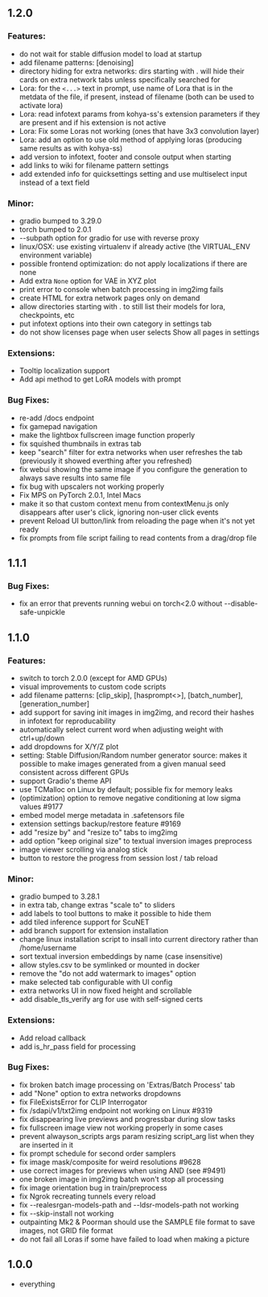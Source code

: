 ## 1.2.0

### Features:
 * do not wait for stable diffusion model to load at startup
 * add filename patterns: [denoising]
 * directory hiding for extra networks: dirs starting with . will hide their cards on extra network tabs unless specifically searched for
 * Lora: for the `<...>` text in prompt, use name of Lora that is in the metdata of the file, if present, instead of filename (both can be used to activate lora)
 * Lora: read infotext params from kohya-ss's extension parameters if they are present and if his extension is not active
 * Lora: Fix some Loras not working (ones that have 3x3 convolution layer)
 * Lora: add an option to use old method of applying loras (producing same results as with kohya-ss)
 * add version to infotext, footer and console output when starting
 * add links to wiki for filename pattern settings
 * add extended info for quicksettings setting and use multiselect input instead of a text field

### Minor:
 * gradio bumped to 3.29.0
 * torch bumped to 2.0.1
 * --subpath option for gradio for use with reverse proxy
 * linux/OSX: use existing virtualenv if already active (the VIRTUAL_ENV environment variable)
 * possible frontend optimization: do not apply localizations if there are none
 * Add extra `None` option for VAE in XYZ plot
 * print error to console when batch processing in img2img fails
 * create HTML for extra network pages only on demand
 * allow directories starting with . to still list their models for lora, checkpoints, etc
 * put infotext options into their own category in settings tab
 * do not show licenses page when user selects Show all pages in settings

### Extensions:
 * Tooltip localization support
 * Add api method to get LoRA models with prompt

### Bug Fixes:
 * re-add /docs endpoint
 * fix gamepad navigation
 * make the lightbox fullscreen image function properly
 * fix squished thumbnails in extras tab
 * keep "search" filter for extra networks when user refreshes the tab (previously it showed everthing after you refreshed)
 * fix webui showing the same image if you configure the generation to always save results into same file
 * fix bug with upscalers not working properly
 * Fix MPS on PyTorch 2.0.1, Intel Macs
 * make it so that custom context menu from contextMenu.js only disappears after user's click, ignoring non-user click events
 * prevent Reload UI button/link from reloading the page when it's not yet ready
 * fix prompts from file script failing to read contents from a drag/drop file


## 1.1.1
### Bug Fixes:
 * fix an error that prevents running webui on torch<2.0 without --disable-safe-unpickle

## 1.1.0
### Features:
 * switch to torch 2.0.0 (except for AMD GPUs)
 * visual improvements to custom code scripts
 * add filename patterns: [clip_skip], [hasprompt<>], [batch_number], [generation_number]
 * add support for saving init images in img2img, and record their hashes in infotext for reproducability
 * automatically select current word when adjusting weight with ctrl+up/down
 * add dropdowns for X/Y/Z plot
 * setting: Stable Diffusion/Random number generator source: makes it possible to make images generated from a given manual seed consistent across different GPUs
 * support Gradio's theme API
 * use TCMalloc on Linux by default; possible fix for memory leaks
 * (optimization) option to remove negative conditioning at low sigma values #9177
 * embed model merge metadata in .safetensors file
 * extension settings backup/restore feature #9169
 * add "resize by" and "resize to" tabs to img2img
 * add option "keep original size" to textual inversion images preprocess
 * image viewer scrolling via analog stick
 * button to restore the progress from session lost / tab reload

### Minor:
 * gradio bumped to 3.28.1
 * in extra tab, change extras "scale to" to sliders
 * add labels to tool buttons to make it possible to hide them
 * add tiled inference support for ScuNET
 * add branch support for extension installation
 * change linux installation script to insall into current directory rather than /home/username
 * sort textual inversion embeddings by name (case insensitive)
 * allow styles.csv to be symlinked or mounted in docker
 * remove the "do not add watermark to images" option
 * make selected tab configurable with UI config
 * extra networks UI in now fixed height and scrollable
 * add disable_tls_verify arg for use with self-signed certs

### Extensions:
 * Add reload callback
 * add is_hr_pass field for processing

### Bug Fixes:
 * fix broken batch image processing on 'Extras/Batch Process' tab
 * add "None" option to extra networks dropdowns
 * fix FileExistsError for CLIP Interrogator
 * fix /sdapi/v1/txt2img endpoint not working on Linux #9319
 * fix disappearing live previews and progressbar during slow tasks
 * fix fullscreen image view not working properly in some cases
 * prevent alwayson_scripts args param resizing script_arg list when they are inserted in it
 * fix prompt schedule for second order samplers
 * fix image mask/composite for weird resolutions #9628
 * use correct images for previews when using AND (see #9491)
 * one broken image in img2img batch won't stop all processing
 * fix image orientation bug in train/preprocess
 * fix Ngrok recreating tunnels every reload
 * fix --realesrgan-models-path and --ldsr-models-path not working
 * fix --skip-install not working
 * outpainting Mk2 & Poorman should use the SAMPLE file format to save images, not GRID file format
 * do not fail all Loras if some have failed to load when making a picture

## 1.0.0
  * everything

